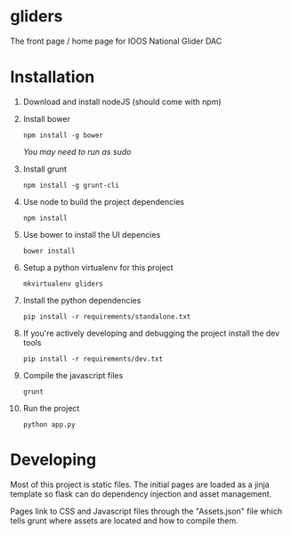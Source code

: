 # gliders
The front page / home page for IOOS National Glider DAC

# Installation

1. Download and install nodeJS (should come with npm)
2. Install bower
   
   ```
   npm install -g bower
   ```

   _You may need to run as sudo_

3. Install grunt

   ```
   npm install -g grunt-cli
   ```

4. Use node to build the project dependencies

   ```
   npm install
   ```

5. Use bower to install the UI depencies

   ```
   bower install
   ```

6. Setup a python virtualenv for this project

   ```
   mkvirtualenv gliders
   ```

7. Install the python dependencies

   ```
   pip install -r requirements/standalone.txt
   ```

8. If you're actively developing and debugging the project install the dev tools

   ```
   pip install -r requirements/dev.txt
   ```

9. Compile the javascript files

   ```
   grunt
   ```

10. Run the project

    ```
    python app.py
    ```

# Developing

Most of this project is static files. The initial pages are loaded as a jinja
template so flask can do dependency injection and asset management.  

Pages link to CSS and Javascript files through the "Assets.json" file which
tells grunt where assets are located and how to compile them.
